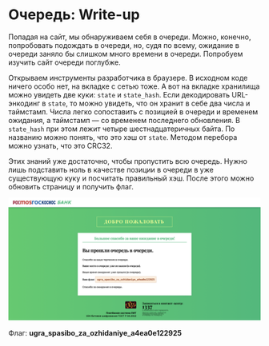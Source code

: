 # Очередь: Write-up

Попадая на сайт, мы обнаруживаем себя в очереди. Можно, конечно, попробовать подождать в очереди, но, судя по всему, ожидание в очереди заняло бы слишком много времени в очереди. Попробуем изучить сайт очереди поглубже.

Открываем инструменты разработчика в браузере. В исходном коде ничего особо нет, на вкладке с сетью тоже. А вот на вкладке хранилища можно увидеть две куки: `state` и `state_hash`. Если декодировать URL-энкодинг в `state`, то можно увидеть, что он хранит в себе два числа и таймстамп. Числа легко сопоставить с позицией в очереди и временем ожидания, а таймстамп — со временем последнего обновления. В `state_hash` при этом лежит четыре шестнадцатеричных байта. По названию можно понять, что это хэш от `state`. Методом перебора можно узнать, что это CRC32.

Этих знаний уже достаточно, чтобы пропустить всю очередь. Нужно лишь подставить ноль в качестве позиции в очереди в уже существующую куку и посчитать правильный хэш. После этого можно обновить страницу и получить флаг.

![](writeup/success.png)

Флаг: **ugra_spasibo_za_ozhidaniye_a4ea0e122925**
